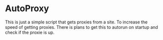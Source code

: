 # AutoProxy
This is just a simple script that gets proxies from a site. To increase the speed of getting proxies.
There is plans to get this to autorun on startup and check if the proxie is up.
